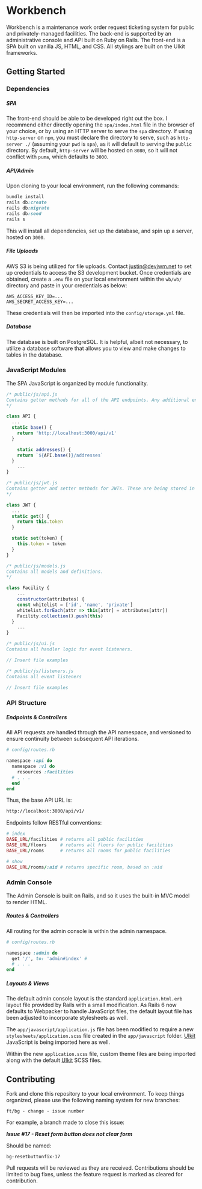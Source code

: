 # Workbench
Workbench is a maintenance work order request ticketing system for public and privately-managed facilities. The back-end is supported by an administrative console and API built on Ruby on Rails. The front-end is a SPA built on vanilla JS, HTML, and CSS. All stylings are built on the UIkit frameworks.

## Getting Started

### Dependencies

##### SPA

The front-end should be able to be developed right out the box. I recommend either directly opening the `spa/index.html` file in the browser of your choice, or by using an HTTP server to serve the `spa` directory. If using `http-server` on `npm`, you must declare the directory to serve, such as `http-server ./` (assuming your `pwd` is `spa`), as it will default to serving the `public` directory. By default, `http-server` will be hosted on `8080`, so it will not conflict with `puma`, which defaults to `3000`.

##### API/Admin

Upon cloning to your local environment, run the following commands:

```Ruby
bundle install
rails db:create
rails db:migrate
rails db:seed
rails s
```

This will install all dependencies, set up the database, and spin up a server, hosted on `3000`.

##### File Uploads

AWS S3 is being utilized for file uploads. Contact justin@devjwm.net to set up credentials to access the S3 development bucket. Once credentials are obtained, create a `.env` file on your local environment within the `wb/wb/` directory and paste in your credentials as below:

```shell
AWS_ACCESS_KEY_ID=...
AWS_SECRET_ACCESS_KEY=...
```

These credentials will then be imported into the `config/storage.yml` file.

##### Database

The database is built on PostgreSQL. It is helpful, albeit not necessary, to utilize a database software that allows you to view and make changes to tables in the database.

### JavaScript Modules

The SPA JavaScript is organized by module functionality.

```javascript
/* public/js/api.js
Contains getter methods for all of the API endpoints. Any additional endpoints should be added to this file. Endpoints follow RESTful conventions, and getter method structure should maintain flexibility to work with each corresponding RESTful route.
*/

class API {
  ...
  static base() {
    return 'http://localhost:3000/api/v1'
  }

	static addresses() {
    return `${API.base()}/addresses`
  }
	...
}

/* public/js/jwt.js
Contains getter and setter methods for JWTs. These are being stored in memory as the data they provide access to should not persist beyond a page refresh.
*/

class JWT {
  ...
  static get() {
    return this.token
  }

  static set(token) {
    this.token = token
  }
}

/* public/js/models.js
Contains all models and definitions.
*/

class Facility {
	...
	constructor(attributes) {
    const whitelist = ['id', 'name', 'private']
    whitelist.forEach(attr => this[attr] = attributes[attr])
    Facility.collection().push(this)
  }
	...
}

/* public/js/ui.js
Contains all handler logic for event listeners.

// Insert file examples

/* public/js/listeners.js
Contains all event listeners

// Insert file examples
```

### API Structure

##### Endpoints & Controllers

All API requests are handled through the API namespace, and versioned to ensure continuity between subsequent API iterations.

```ruby
# config/routes.rb

namespace :api do
  namespace :v1 do
    resources :facilities
  # . . .
  end
end
```

Thus, the base API URL is:

```html
http://localhost:3000/api/v1/
```

Endpoints follow RESTful conventions:

```ruby
# index
BASE_URL/facilities # returns all public facilities
BASE_URL/floors     # returns all floors for public facilities
BASE_URL/rooms      # returns all rooms for public facilities

# show
BASE_URL/rooms/:aid # returns specific room, based on :aid
```

### Admin Console

The Admin Console is built on Rails, and so it uses the built-in MVC model to render HTML.

##### Routes & Controllers

All routing for the admin console is within the admin namespace.

```ruby
# config/routes.rb

namespace :admin do
  get '/', to: 'admin#index' #
  # . . .
end
```

##### Layouts & Views

The default admin console layout is the standard `application.html.erb` layout file provided by Rails with a small modification. As Rails 6 now defaults to Webpacker to handle JavaScript files, the default layout file has been adjusted to incorporate stylesheets as well.

The `app/javascript/application.js` file has been modified to require a new `stylesheets/application.scss` file created in the `app/javascript` folder. <a href = 'https://www.getuikit.com'>UIkit</a> JavaScript is being imported here as well.

Within the new `application.scss` file, custom theme files are being imported along with the default <a href = 'https://www.getuikit.com'>UIkit</a> SCSS files.

## Contributing

Fork and clone this repository to your local environment. To keep things organized, please use the following naming system for new branches:

```shell
ft/bg - change - issue number
```

For example, a branch made to close this issue:

<strong><em>Issue #17 - Reset form button does not clear form</em></strong>

Should be named:

```shell
bg-resetbuttonfix-17
```

Pull requests will be reviewed as they are received. Contributions should be limited to bug fixes, unless the feature request is marked as cleared for contribution.

